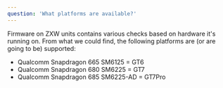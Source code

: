 ```yaml
---
question: 'What platforms are available?'
---
```

Firmware on ZXW units contains various checks based on hardware it's running on. From what we could find, the following platforms are (or are going to be) supported:
- Qualcomm Snapdragon 665 SM6125 = GT6
- Qualcomm Snapdragon 680 SM6225 = GT7
- Qualcomm Snapdragon 685 SM6225-AD = GT7Pro
